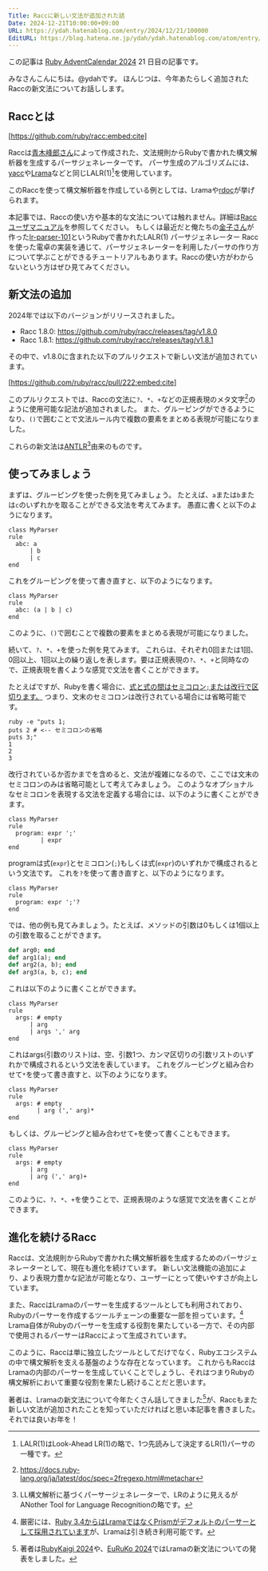 ```yaml
---
Title: Raccに新しい文法が追加された話
Date: 2024-12-21T10:00:00+09:00
URL: https://ydah.hatenablog.com/entry/2024/12/21/100000
EditURL: https://blog.hatena.ne.jp/ydah/ydah.hatenablog.com/atom/entry/6802418398313518770
---
```


この記事は [Ruby AdventCalendar 2024](https://qiita.com/advent-calendar/2024/ruby) 21 日目の記事です。

みなさんこんにちは。@ydahです。
ほんじつは、今年あたらしく追加されたRaccの新文法についてお話しします。

## Raccとは


[https://github.com/ruby/racc:embed:cite]


Raccは[青木峰郎さん](https://github.com/aamine)によって作成された、文法規則からRubyで書かれた構文解析器を生成するパーサジェネレーターです。
パーサ生成のアルゴリズムには、[yacc](https://www.tuhs.org/cgi-bin/utree.pl?file=V6/usr/source/yacc)や[Lrama](https://github.com/ruby/lrama)などと同じLALR(1)[^1]を使用しています。

このRaccを使って構文解析器を作成している例としては、Lramaや[rdoc](https://github.com/ruby/rdoc)が挙げられます。

[^1]: LALR(1)はLook-Ahead LR(1)の略で、1つ先読みして決定するLR(1)パーサの一種です。

本記事では、Raccの使い方や基本的な文法については触れません。詳細は[Racc ユーザマニュアル](https://i.loveruby.net/ja/projects/racc/doc/)を参照してください。
もしくは最近だと俺たちの[金子さん](https://github.com/yui-knk)が作った[lr-parser-101](https://github.com/yui-knk/lr-parser-101)というRubyで書かれたLALR(1) パーサジェネレーター Raccを使った電卓の実装を通じて、パーサジェネレーターを利用したパーサの作り方について学ぶことができるチュートリアルもあります。Raccの使い方がわからないという方はぜひ見てみてください。

## 新文法の追加

2024年では以下のバージョンがリリースされました。

- Racc 1.8.0: https://github.com/ruby/racc/releases/tag/v1.8.0
- Racc 1.8.1: https://github.com/ruby/racc/releases/tag/v1.8.1

その中で、v1.8.0に含まれた以下のプルリクエストで新しい文法が追加されています。


[https://github.com/ruby/racc/pull/222:embed:cite]

このプルリクエストでは、Raccの文法に`?`、`*`、`+`などの正規表現のメタ文字[^2]のように使用可能な記法が追加されました。
また、グルーピングができるようになり、`()`で囲むことで文法ルール内で複数の要素をまとめる表現が可能になりました。

[^2]: https://docs.ruby-lang.org/ja/latest/doc/spec=2fregexp.html#metachar

これらの新文法は[ANTLR](https://www.antlr.org/)[^3]由来のものです。

[^3]: LL構文解析に基づくパーサージェネレーターで、LRのように見えるがANother Tool for Language Recognitionの略です。

## 使ってみましょう

まずは、グルーピングを使った例を見てみましょう。
たとえば、`a`または`b`または`c`のいずれかを取ることができる文法を考えてみます。
愚直に書くと以下のようになります。

```racc
class MyParser
rule
  abc: a
      | b
      | c
end
```

これをグルーピングを使って書き直すと、以下のようになります。

```racc
class MyParser
rule
  abc: (a | b | c)
end
```

このように、`()`で囲むことで複数の要素をまとめる表現が可能になりました。

続いて、`?`、`*`、`+`を使った例を見てみます。
これらは、それぞれ0回または1回、0回以上、1回以上の繰り返しを表します。要は正規表現の`?`、`*`、`+`と同時なので、正規表現を書くような感覚で文法を書くことができます。

たとえばですが、Rubyを書く場合に、[式と式の間はセミコロン`;`または改行で区切ります。](https://docs.ruby-lang.org/ja/latest/doc/spec=2fprogram.html)
つまり、文末のセミコロンは改行されている場合には省略可能です。

```command
ruby -e "puts 1;
puts 2 # <-- セミコロンの省略
puts 3;"
1
2
3
```

改行されているか否かまでを含めると、文法が複雑になるので、ここでは文末のセミコロンのみは省略可能として考えてみましょう。
このようなオプショナルなセミコロンを表現する文法を定義する場合には、以下のように書くことができます。

```racc
class MyParser
rule
  program: expr ';'
         | expr
end
```

programは式(`expr`)とセミコロン(`;`)もしくは式(`expr`)のいずれかで構成されるという文法です。
これを`?`を使って書き直すと、以下のようになります。

```racc
class MyParser
rule
  program: expr ';'?
end
```

では、他の例も見てみましょう。たとえば、メソッドの引数は0もしくは1個以上の引数を取ることができます。

```ruby
def arg0; end
def arg1(a); end
def arg2(a, b); end
def arg3(a, b, c); end
```

これは以下のように書くことができます。

```racc
class MyParser
rule
  args: # empty
      | arg
      | args ',' arg
end
```

これはargs(引数のリスト)は、空、引数1つ、カンマ区切りの引数リストのいずれかで構成されるという文法を表しています。
これをグルーピングと組み合わせて`*`を使って書き直すと、以下のようになります。

```racc
class MyParser
rule
  args: # empty
        | arg (',' arg)*
end
```

もしくは、グルーピングと組み合わせて`+`を使って書くこともできます。

```racc
class MyParser
rule
  args: # empty
      | arg
      | arg (',' arg)+
end
```

このように、`?`、`*`、`+`を使うことで、正規表現のような感覚で文法を書くことができます。

## 進化を続けるRacc

Raccは、文法規則からRubyで書かれた構文解析器を生成するためのパーサジェネレーターとして、現在も進化を続けています。
新しい文法機能の追加により、より表現力豊かな記法が可能となり、ユーザーにとって使いやすさが向上しています。

また、RaccはLramaのパーサーを生成するツールとしても利用されており、Rubyのパーサーを作成するツールチェーンの重要な一部を担っています。[^5]
Lrama自体がRubyのパーサーを生成する役割を果たしている一方で、その内部で使用されるパーサーはRaccによって生成されています。

このように、Raccは単に独立したツールとしてだけでなく、Rubyエコシステムの中で構文解析を支える基盤のような存在となっています。
これからもRaccはLramaの内部のパーサーを生成していくことでしょうし、それはつまりRubyの構文解析において重要な役割を果たし続けることだと思います。

著者は、Lramaの新文法について今年たくさん話してきました[^6]が、Raccもまた新しい文法が追加されたことを知っていただければと思い本記事を書きました。
それでは良いお年を！

[^4]: パーサージェネレーターもパーサーを持っていて、Lramaのパーサーは文法ファイルをRaccが変換して生成しています。
[^5]: 厳密には、[Ruby 3.4からはLramaではなくPrismがデフォルトのパーサーとして採用されています](https://bugs.ruby-lang.org/issues/20564)が、Lramaは引き続き利用可能です。
[^6]: 著者は[RubyKaigi 2024](https://rubykaigi.org/2024/presentations/ydah_.html#day2)や、[EuRuKo 2024](https://2024.euruko.org/speakers/yudai_takada)ではLramaの新文法についての発表をしました。
